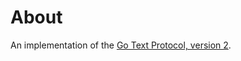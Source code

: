 # About

An implementation of the [Go Text Protocol, version 2].

[Go Text Protocol, version 2]: http://www.lysator.liu.se/~gunnar/gtp/gtp2-spec-draft2/gtp2-spec.html
